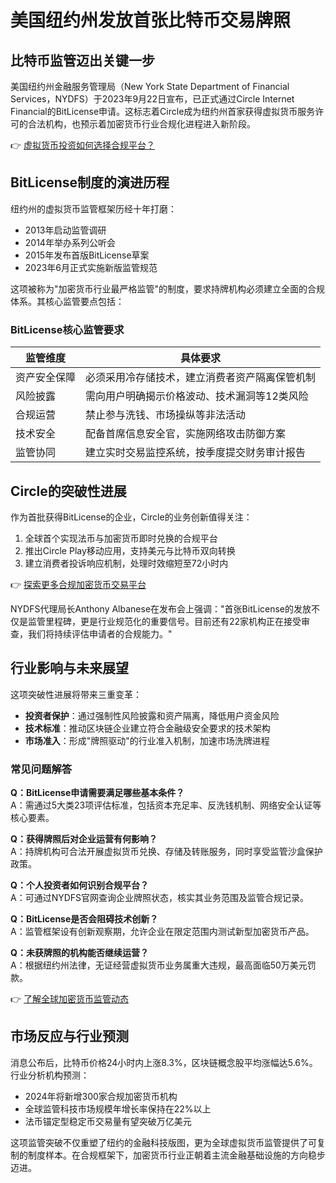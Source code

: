 # 美国纽约州发放首张比特币交易牌照

## 比特币监管迈出关键一步
美国纽约州金融服务管理局（New York State Department of Financial Services，NYDFS）于2023年9月22日宣布，已正式通过Circle Internet Financial的BitLicense申请。这标志着Circle成为纽约州首家获得虚拟货币服务许可的合法机构，也预示着加密货币行业合规化进程进入新阶段。

👉 [虚拟货币投资如何选择合规平台？](https://bit.ly/okx_welcome)

## BitLicense制度的演进历程
纽约州的虚拟货币监管框架历经十年打磨：
- 2013年启动监管调研
- 2014年举办系列公听会
- 2015年发布首版BitLicense草案
- 2023年6月正式实施新版监管规范

这项被称为"加密货币行业最严格监管"的制度，要求持牌机构必须建立全面的合规体系。其核心监管要点包括：

### BitLicense核心监管要求
| 监管维度        | 具体要求                                                                 |
|-----------------|--------------------------------------------------------------------------|
| 资产安全保障    | 必须采用冷存储技术，建立消费者资产隔离保管机制                          |
| 风险披露        | 需向用户明确揭示价格波动、技术漏洞等12类风险                            |
| 合规运营        | 禁止参与洗钱、市场操纵等非法活动                                        |
| 技术安全        | 配备首席信息安全官，实施网络攻击防御方案                                |
| 监管协同        | 建立实时交易监控系统，按季度提交财务审计报告                            |

## Circle的突破性进展
作为首批获得BitLicense的企业，Circle的业务创新值得关注：
1. 全球首个实现法币与加密货币即时兑换的合规平台
2. 推出Circle Play移动应用，支持美元与比特币双向转换
3. 建立消费者投诉响应机制，处理时效缩短至72小时内

👉 [探索更多合规加密货币交易平台](https://bit.ly/okx_welcome)

NYDFS代理局长Anthony Albanese在发布会上强调："首张BitLicense的发放不仅是监管里程碑，更是行业规范化的重要信号。目前还有22家机构正在接受审查，我们将持续评估申请者的合规能力。"

## 行业影响与未来展望
这项突破性进展将带来三重变革：
- **投资者保护**：通过强制性风险披露和资产隔离，降低用户资金风险
- **技术标准**：推动区块链企业建立符合金融级安全要求的技术架构
- **市场准入**：形成"牌照驱动"的行业准入机制，加速市场洗牌进程

### 常见问题解答
**Q：BitLicense申请需要满足哪些基本条件？**  
A：需通过5大类23项评估标准，包括资本充足率、反洗钱机制、网络安全认证等核心要素。

**Q：获得牌照后对企业运营有何影响？**  
A：持牌机构可合法开展虚拟货币兑换、存储及转账服务，同时享受监管沙盒保护政策。

**Q：个人投资者如何识别合规平台？**  
A：可通过NYDFS官网查询企业牌照状态，核实其业务范围及监管合规记录。

**Q：BitLicense是否会阻碍技术创新？**  
A：监管框架设有创新观察期，允许企业在限定范围内测试新型加密货币产品。

**Q：未获牌照的机构能否继续运营？**  
A：根据纽约州法律，无证经营虚拟货币业务属重大违规，最高面临50万美元罚款。

👉 [了解全球加密货币监管动态](https://bit.ly/okx_welcome)

## 市场反应与行业预测
消息公布后，比特币价格24小时内上涨8.3%，区块链概念股平均涨幅达5.6%。行业分析机构预测：
- 2024年将新增300家合规加密货币机构
- 全球监管科技市场规模年增长率保持在22%以上
- 法币锚定型稳定币交易量有望突破万亿美元

这项监管突破不仅重塑了纽约的金融科技版图，更为全球虚拟货币监管提供了可复制的制度样本。在合规框架下，加密货币行业正朝着主流金融基础设施的方向稳步迈进。